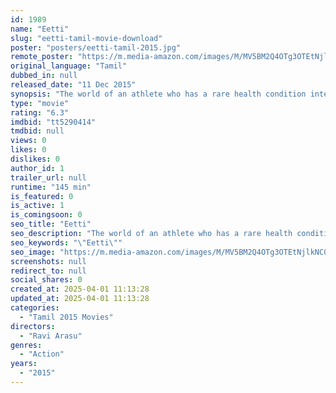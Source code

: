 ```yaml
---
id: 1989
name: "Eetti"
slug: "eetti-tamil-movie-download"
poster: "posters/eetti-tamil-2015.jpg"
remote_poster: "https://m.media-amazon.com/images/M/MV5BM2Q4OTg3OTEtNjlkNC00MmM1LWFkMWItNTk3NmVkYzk2Y2MyXkEyXkFqcGdeQXVyMTEzNzg0Mjkx._V1_SX300.jpg"
original_language: "Tamil"
dubbed_in: null
released_date: "11 Dec 2015"
synopsis: "The world of an athlete who has a rare health condition intersects with that of a gang that specializes in printing counterfeit money. Faced with danger around every corner, the champion sprinter fights back with fervor."
type: "movie"
rating: "6.3"
imdbid: "tt5290414"
tmdbid: null
views: 0
likes: 0
dislikes: 0
author_id: 1
trailer_url: null
runtime: "145 min"
is_featured: 0
is_active: 1
is_comingsoon: 0
seo_title: "Eetti"
seo_description: "The world of an athlete who has a rare health condition intersects with that of a gang that specializes in printing counterfeit money. Faced with danger around every corner, the champion sprinter fights back with fervor."
seo_keywords: "\"Eetti\""
seo_image: "https://m.media-amazon.com/images/M/MV5BM2Q4OTg3OTEtNjlkNC00MmM1LWFkMWItNTk3NmVkYzk2Y2MyXkEyXkFqcGdeQXVyMTEzNzg0Mjkx._V1_SX300.jpg"
screenshots: null
redirect_to: null
social_shares: 0
created_at: 2025-04-01 11:13:28
updated_at: 2025-04-01 11:13:28
categories:
  - "Tamil 2015 Movies"
directors:
  - "Ravi Arasu"
genres:
  - "Action"
years:
  - "2015"
---
```

